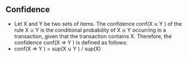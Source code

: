 
## Confidence
 * Let X and Y be two sets of items. The confidence
   conf(X ∪ Y ) of the rule X ∪ Y is the conditional probability of X ∪ Y occurring in a
   transaction, given that the transaction contains X. Therefore, the confidence conf(X ⇒ Y )
   is defined as follows:
 * conf(X ⇒ Y ) = sup(X ∪ Y ) / sup(X)
